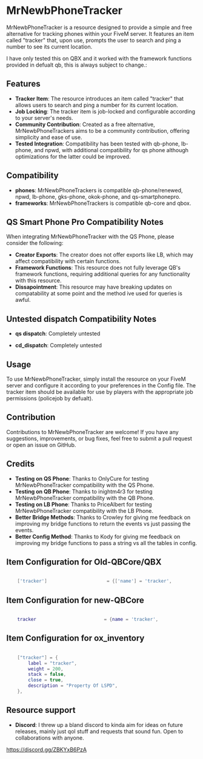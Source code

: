 # MrNewbPhoneTracker

MrNewbPhoneTracker is a resource designed to provide a simple and free alternative for tracking phones within your FiveM server. It features an item called "tracker" that, upon use, prompts the user to search and ping a number to see its current location.

I have only tested this on QBX and it worked with the framework functions provided in defualt qb, this is always subject to change.:

## Features

- **Tracker Item**: The resource introduces an item called "tracker" that allows users to search and ping a number for its current location.
- **Job Locking**: The tracker item is job-locked and configurable according to your server's needs.
- **Community Contribution**: Created as a free alternative, MrNewbPhoneTrackers aims to be a community contribution, offering simplicity and ease of use.
- **Tested Integration**: Compatibility has been tested with qb-phone, lb-phone,  and npwd, with additional compatibility for qs phone although optimizations for the latter could be improved.

## Compatibility

- **phones**: MrNewbPhoneTrackers is compatible qb-phone/renewed, npwd, lb-phone, gks-phone, okok-phone, and qs-smartphonepro.
- **frameworks**: MrNewbPhoneTrackers is compatible qb-core and qbox.

## QS Smart Phone Pro Compatibility Notes

When integrating MrNewbPhoneTracker with the QS Phone, please consider the following:

- **Creator Exports**: The creator does not offer exports like LB, which may affect compatibility with certain functions.
- **Framework Functions**: This resource does not fully leverage QB's framework functions, requiring additional queries for any functionality with this resource.
- **Dissapointment**: This resource may have breaking updates on compatability at some point and the method ive used for queries is awful.

## Untested dispatch Compatibility Notes

- **qs dispatch**: Completely untested

- **cd_dispatch**: Completely untested

## Usage

To use MrNewbPhoneTracker, simply install the resource on your FiveM server and configure it according to your preferences in the Config file. 
The tracker item should be available for use by players with the appropriate job permissions (policejob by defualt).

## Contribution

Contributions to MrNewbPhoneTracker are welcome! If you have any suggestions, improvements, or bug fixes, feel free to submit a pull request or open an issue on GitHub.

## Credits

- **Testing on QS Phone**: Thanks to OnlyCure for testing MrNewbPhoneTracker compatibility with the QS Phone.
- **Testing on QB Phone**: Thanks to inightm4r3 for testing MrNewbPhoneTracker compatibility with the QB Phone.
- **Testing on LB Phone**: Thanks to PriceAlbert for testing MrNewbPhoneTracker compatibility with the LB Phone.
- **Better Bridge Methods**: Thanks to Crowley for giving me feedback on improving my bridge functions to return the events vs just passing the events.
- **Better Config Method**: Thanks to Kody for giving me feedback on improving my bridge functions to pass a string vs all the tables in config.


## Item Configuration for Old-QBCore/QBX
```lua

	['tracker'] 				 	 = {['name'] = 'tracker', 						['label'] = 'tracker', 		    	 			 ['weight'] = 200, 		['type'] = 'item', 		['image'] = 'tracker.png', 					['unique'] = true,		['useable'] = true, 	['shouldClose'] = true,	   ['combinable'] = nil,                     ['description'] = 'Property Of LSPD'},

```

## Item Configuration for new-QBCore
```lua

	tracker							= {name = 'tracker',							label = 'tracker',								weight = 200,         	type = 'item',         	image = 'tracker.png',						unique = true,        	useable = true,     	shouldClose = true,       	combinable = nil,                     	description = 'Property Of LSPD'},

```

## Item Configuration for ox_inventory
```lua

	["tracker"] = {
		label = "tracker",
		weight = 200,
		stack = false,
		close = true,
		description = "Property Of LSPD",
	},

```
## Resource support

- **Discord**: I threw up a bland discord to kinda aim for ideas on future releases, mainly just qol stuff and requests that sound fun. Open to collaborations with anyone.

https://discord.gg/ZBKYxB6PzA
